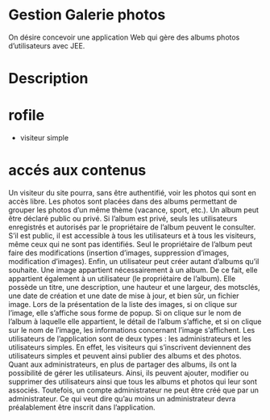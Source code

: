 # Gestion Galerie photos
 
On désire concevoir une application Web qui gère des albums photos d’utilisateurs avec JEE. 
# Description
# rofile
 - visiteur simple
# accés aux contenus
Un visiteur du site pourra, sans être authentifié, voir les photos qui sont en accès libre. Les photos sont placées dans des
albums permettant de grouper les photos d’un même thème (vacance, sport, etc.).
Un album peut être déclaré public ou privé. Si l’album est privé, seuls les utilisateurs enregistrés et
autorisés par le propriétaire de l’album peuvent le consulter. S’il est public, il est accessible à tous les
utilisateurs et à tous les visiteurs, même ceux qui ne sont pas identifiés. Seul le propriétaire de l’album
peut faire des modifications (insertion d’images, suppression d’images, modification d’images). Enfin, un
utilisateur peut créer autant d’albums qu’il souhaite.
Une image appartient nécessairement à un album. De ce fait, elle appartient également à un utilisateur
(le propriétaire de l’album). Elle possède un titre, une description, une hauteur et une largeur, des motsclés, une date de création et une date de mise à jour, et bien sûr, un fichier image. Lors de la présentation
de la liste des images, si on clique sur l’image, elle s’affiche sous forme de popup. Si on clique sur le nom
de l’album à laquelle elle appartient, le détail de l’album s’affiche, et si on clique sur le nom de l’image,
les informations concernant l’image s’affichent.
Les utilisateurs de l’application sont de deux types : les administrateurs et les utilisateurs simples. En effet,
les visiteurs qui s’inscrivent deviennent des utilisateurs simples et peuvent ainsi publier des albums et des
photos. Quant aux administrateurs, en plus de partager des albums, ils ont la possibilité de gérer les
utilisateurs. Ainsi, ils peuvent ajouter, modifier ou supprimer des utilisateurs ainsi que tous les albums et
photos qui leur sont associés. Toutefois, un compte administrateur ne peut être créé que par un
administrateur. Ce qui veut dire qu’au moins un administrateur devra préalablement être inscrit dans
l’application.
